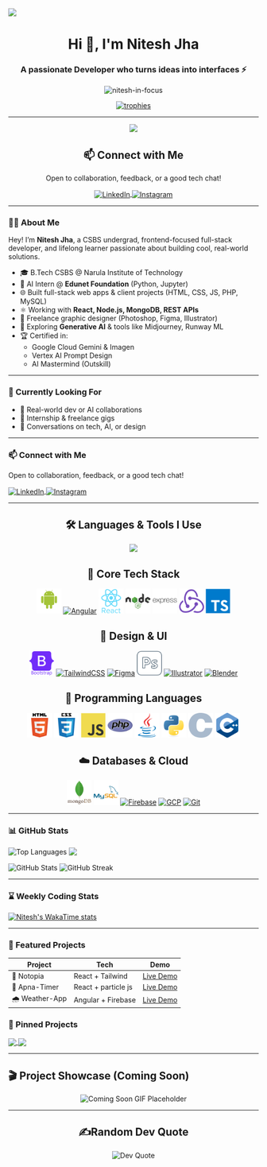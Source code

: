 <a href="https://github.com/Nitesh-in-focus/" target="blank">
    <img src = "https://camo.githubusercontent.com/e116dbfd45eef526ec259adaa73de2045a0a736c6a10a734ea161e36029f27e0/68747470733a2f2f692e696d6775722e636f6d2f564e50327454782e676966" align="center">
</a>



### <h1 align="center">Hi 👋, I'm Nitesh Jha</h1>
<h3 align="center">A passionate Developer who turns ideas into interfaces ⚡</h3>

<p align="center">
  <img src="https://komarev.com/ghpvc/?username=nitesh-in-focus&label=Profile%20views&color=6f42c1&style=flat" alt="nitesh-in-focus" />
</p>

<p align="center">
  <a href="https://github.com/ryo-ma/github-profile-trophy">
    <img src="https://github-profile-trophy.vercel.app/?username=nitesh-in-focus&theme=onedark&margin-w=10&margin-h=10" alt="trophies" />
  </a>
</p>

---
<p align = "center">
   <a href="https://github.com/Nitesh-in-focus/" target="blank" >
      <img src="https://media.tenor.com/OF2oQX_PQ9UAAAAM/dfg.gif" width = "400px"/>
  </a>
</p>
 
### <h2 align="center">📫 Connect with Me</h2>

<p align="center">  Open to collaboration, feedback, or a good tech chat! </p>
<p align="center">
  <a href="https://linkedin.com/in/nitesh jha" target="blank">
    <img align="center" src="https://raw.githubusercontent.com/rahuldkjain/github-profile-readme-generator/master/src/images/icons/Social/linked-in-alt.svg" alt="LinkedIn" height="30" width="40" />
  </a>
  <a href="https://instagram.com/niteshinfocus" target="blank">
    <img align="center" src="https://raw.githubusercontent.com/rahuldkjain/github-profile-readme-generator/master/src/images/icons/Social/instagram.svg" alt="Instagram" height="30" width="40" />
  </a>
</p>
 
---

### 🧑‍💻 About Me

Hey! I’m **Nitesh Jha**, a CSBS undergrad, frontend-focused full-stack developer, and lifelong learner passionate about building cool, real-world solutions.

- 🎓 B.Tech CSBS @ Narula Institute of Technology
- 💼 AI Intern @ **Edunet Foundation** (Python, Jupyter)
- 🌐 Built full-stack web apps & client projects (HTML, CSS, JS, PHP, MySQL)
- ⚛️ Working with **React, Node.js, MongoDB, REST APIs**
- 🎨 Freelance graphic designer (Photoshop, Figma, Illustrator)
- 🤖 Exploring **Generative AI** & tools like Midjourney, Runway ML
- 🏆 Certified in:
  - Google Cloud Gemini & Imagen
  - Vertex AI Prompt Design
  - AI Mastermind (Outskill)

---

### 🌱 Currently Looking For

- 🤝 Real-world dev or AI collaborations
- 🚀 Internship & freelance gigs
- 💬 Conversations on tech, AI, or design

---

### 📫 Connect with Me

Open to collaboration, feedback, or a good tech chat!

<p align="left">
  <a href="https://linkedin.com/in/nitesh jha" target="blank">
    <img align="center" src="https://raw.githubusercontent.com/rahuldkjain/github-profile-readme-generator/master/src/images/icons/Social/linked-in-alt.svg" alt="LinkedIn" height="30" width="40" />
  </a>
  <a href="https://instagram.com/niteshinfocus" target="blank">
    <img align="center" src="https://raw.githubusercontent.com/rahuldkjain/github-profile-readme-generator/master/src/images/icons/Social/instagram.svg" alt="Instagram" height="30" width="40" />
  </a>
</p>

---


### <h2 align="center">🛠️ Languages & Tools I Use</h2>

<p align="center">
  <img src="https://i.imgur.com/4UUvR72.gif" />
</p>




### <h2 align="center">🧱 Core Tech Stack</h2>
<p align="center">
  <span font-size="bolder"> </span>
  <a href="https://developer.android.com" target="_blank"><img src="https://raw.githubusercontent.com/devicons/devicon/master/icons/android/android-original-wordmark.svg" alt="Android" width="50" height="50"/></a>
  <a href="https://angular.io" target="_blank"><img src="https://angular.io/assets/images/logos/angular/angular.svg" alt="Angular" width="50" height="50"/></a>
  <a href="https://reactjs.org/" target="_blank"><img src="https://raw.githubusercontent.com/devicons/devicon/master/icons/react/react-original-wordmark.svg" alt="React" width="50" height="50"/></a>
  <a href="https://nodejs.org" target="_blank"><img src="https://raw.githubusercontent.com/devicons/devicon/master/icons/nodejs/nodejs-original-wordmark.svg" alt="Node.js" width="50" height="50"/></a>
  <a href="https://expressjs.com" target="_blank"><img src="https://raw.githubusercontent.com/devicons/devicon/master/icons/express/express-original-wordmark.svg" alt="Express" width="50" height="50"/></a>
  <a href="https://redux.js.org" target="_blank"><img src="https://raw.githubusercontent.com/devicons/devicon/master/icons/redux/redux-original.svg" alt="Redux" width="50" height="50"/></a>
  <a href="https://www.typescriptlang.org/" target="_blank"><img src="https://raw.githubusercontent.com/devicons/devicon/master/icons/typescript/typescript-original.svg" alt="TypeScript" width="50" height="50"/></a>
</p>



### <h2 align="center">🎨 Design & UI</h2>
<p align="center">
  <a href="https://getbootstrap.com" target="_blank"><img src="https://raw.githubusercontent.com/devicons/devicon/master/icons/bootstrap/bootstrap-plain-wordmark.svg" alt="Bootstrap" width="50" height="50"/></a>
  <a href="https://tailwindcss.com/" target="_blank"><img src="https://www.vectorlogo.zone/logos/tailwindcss/tailwindcss-icon.svg" alt="TailwindCSS" width="50" height="50"/></a>
  <a href="https://www.figma.com/" target="_blank"><img src="https://www.vectorlogo.zone/logos/figma/figma-icon.svg" alt="Figma" width="50" height="50"/></a>
  <a href="https://www.photoshop.com/en" target="_blank"><img src="https://raw.githubusercontent.com/devicons/devicon/master/icons/photoshop/photoshop-line.svg" alt="Photoshop" width="50" height="50"/></a>
  <a href="https://www.adobe.com/in/products/illustrator.html" target="_blank"><img src="https://www.vectorlogo.zone/logos/adobe_illustrator/adobe_illustrator-icon.svg" alt="Illustrator" width="50" height="50"/></a>
  <a href="https://www.blender.org/" target="_blank"><img src="https://download.blender.org/branding/community/blender_community_badge_white.svg" alt="Blender" width="50" height="50"/></a>
</p>



### <h2 align="center">🧠 Programming Languages</h2>
<p align="center">
  <a href="https://www.w3schools.com/html/" target="_blank"><img src="https://raw.githubusercontent.com/devicons/devicon/master/icons/html5/html5-original-wordmark.svg" alt="HTML5" width="50" height="50"/></a>
  <a href="https://www.w3schools.com/css/" target="_blank"><img src="https://raw.githubusercontent.com/devicons/devicon/master/icons/css3/css3-original-wordmark.svg" alt="CSS3" width="50" height="50"/></a>
  <a href="https://developer.mozilla.org/en-US/docs/Web/JavaScript" target="_blank"><img src="https://raw.githubusercontent.com/devicons/devicon/master/icons/javascript/javascript-original.svg" alt="JavaScript" width="50" height="50"/></a>
  <a href="https://www.php.net" target="_blank"><img src="https://raw.githubusercontent.com/devicons/devicon/master/icons/php/php-original.svg" alt="PHP" width="50" height="50"/></a>
  <a href="https://www.java.com" target="_blank"><img src="https://raw.githubusercontent.com/devicons/devicon/master/icons/java/java-original.svg" alt="Java" width="50" height="50"/></a>
  <a href="https://www.python.org" target="_blank"><img src="https://raw.githubusercontent.com/devicons/devicon/master/icons/python/python-original.svg" alt="Python" width="50" height="50"/></a>
  <a href="https://www.cprogramming.com/" target="_blank"><img src="https://raw.githubusercontent.com/devicons/devicon/master/icons/c/c-original.svg" alt="C" width="50" height="50"/></a>
  <a href="https://www.w3schools.com/cpp/" target="_blank"><img src="https://raw.githubusercontent.com/devicons/devicon/master/icons/cplusplus/cplusplus-original.svg" alt="C++" width="50" height="50"/></a>
</p>

 
### <h2 align="center">☁️ Databases & Cloud</h2>
<p align="center">
  <a href="https://www.mongodb.com/" target="_blank"><img src="https://raw.githubusercontent.com/devicons/devicon/master/icons/mongodb/mongodb-original-wordmark.svg" alt="MongoDB" width="50" height="50"/></a>
  <a href="https://www.mysql.com/" target="_blank"><img src="https://raw.githubusercontent.com/devicons/devicon/master/icons/mysql/mysql-original-wordmark.svg" alt="MySQL" width="50" height="50"/></a>
  <a href="https://firebase.google.com/" target="_blank"><img src="https://www.vectorlogo.zone/logos/firebase/firebase-icon.svg" alt="Firebase" width="50" height="50"/></a>
  <a href="https://cloud.google.com" target="_blank"><img src="https://www.vectorlogo.zone/logos/google_cloud/google_cloud-icon.svg" alt="GCP" width="50" height="50"/></a>
  <a href="https://git-scm.com/" target="_blank"><img src="https://www.vectorlogo.zone/logos/git-scm/git-scm-icon.svg" alt="Git" width="50" height="50"/></a>
</p>

---


### 📊 GitHub Stats

<p align="left">
  <img src="https://github-readme-stats.vercel.app/api/top-langs/?username=nitesh-in-focus&langs_count=10&theme=radical" alt="Top Languages" align = "center" />
  <img src="https://i0.wp.com/media0.giphy.com/media/HoffxyN8ghVuw/giphy.gif" width="500px" align = "center" />
</p>
<p align="left">
  <img src="https://github-readme-stats.vercel.app/api?username=nitesh-in-focus&show_icons=true&locale=en&theme=radical" alt="GitHub Stats" align = "center" />
  <img src="https://github-readme-streak-stats.herokuapp.com?user=nitesh-in-focus&theme=tokyonight" alt="GitHub Streak" align = "center" />
</p>
  
---

### ⌛ Weekly Coding Stats

[![Nitesh's WakaTime stats](https://github-readme-stats.vercel.app/api/wakatime?username=niteshinfocus&theme=tokyonight&hide_border=true)](https://github.com/nitesh-in-focus/github-readme-stats)

---

### 🚀 Featured Projects

| Project | Tech | Demo |
|--------|------|------|
| 🔢 Notopia | React + Tailwind | [Live Demo](https://notopia-nitesh.vercel.app/) |
| 🧠 Apna-Timer | React + particle js | [Live Demo](https://apnatimer.netlify.app/) |
| 🌧️ Weather-App | Angular + Firebase | [Live Demo](https://weather-app-nitesh.vercel.app/) |



### 📌 Pinned Projects

<a href="https://github.com/nitesh-in-focus/Apna-Timer">
  <img align="center" src="https://github-readme-stats.vercel.app/api/pin/?username=nitesh-in-focus&repo=Apna-Timer&theme=radical" />
</a>
<a href="https://github.com/nitesh-in-focus/Notopia">
  <img align="center" src="https://github-readme-stats.vercel.app/api/pin/?username=nitesh-in-focus&repo=Notopia&theme=radical" />
</a>

---

## 🎬 Project Showcase (Coming Soon)

<!-- Add demo walkthroughs or UI videos as GIFs -->
<p align="center">
  <img src="https://your-gif-or-demo-url-here.gif" alt="Coming Soon GIF Placeholder" />
</p>

---

### <h2 align="center">✍️Random Dev Quote</h2>

<p align="center">
  <img src="https://quotes-github-readme.vercel.app/api?type=horizontal&theme=radical" alt="Dev Quote" />
</p>
